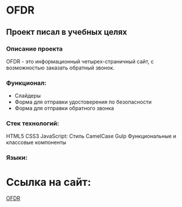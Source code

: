 # OFDR
## Проект писал в учебных целях

### Описание проекта
<p>OFDR - это информационный четырех-страничный сайт, с возможностью заказать обратный звонок.</p>

### Функционал:
* Слайдеры
* Форма для отправки удостоверения по безопасности
* Форма для отправки обратного звонка

### Стек технологий:
HTML5
CSS3
JavaScript:
Стиль CamelCase
Gulp
Функциональные и классовые компоненты

### Языки:

# Ссылка на сайт:
[OFDR](https://evgenyvetrov33.github.io/OFDR/)
